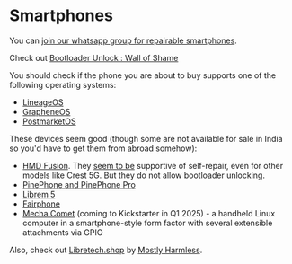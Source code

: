 # Smartphones

You can [join our whatsapp group for repairable smartphones](https://chat.whatsapp.com/K3lSLRJnCa3E3FyfNAwun3).

Check out [Bootloader Unlock : Wall of Shame](https://github.com/melontini/bootloader-unlock-wall-of-shame)

You should check if the phone you are about to buy supports one of the following operating systems:

* [LineageOS](https://wiki.lineageos.org/devices/)
* [GrapheneOS](https://grapheneos.org/faq#supported-devices)
* [PostmarketOS](https://wiki.postmarketos.org/wiki/Devices)&#x20;

These devices seem good (though some are not available for sale in India so you'd have to get them from abroad somehow):

* [HMD Fusion](https://www.hmd.com/en_in/hmd-fusion?sku=101SQ503H034-gaming-flashyindigoblue). They [seem to be](https://www.hmd.com/en_in/self-repair) supportive of self-repair, even for other models like Crest 5G. But they do not allow bootloader unlocking.
* [PinePhone and PinePhone Pro](https://pine64.org/devices/pinephone/)
* [Librem 5](https://puri.sm/products/librem-5/)
* [Fairphone](https://shop.fairphone.com/fairphone-5)
* [Mecha Comet](https://mecha.so/comet) (coming to Kickstarter in Q1 2025) - a handheld Linux computer in a smartphone-style form factor with several extensible attachments via GPIO

Also, check out [Libretech.shop](https://libretech.shop/) by [Mostly Harmless](https://mostlyharmless.io/).&#x20;
